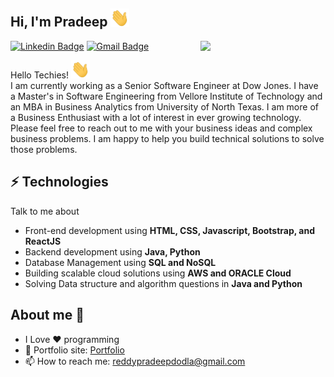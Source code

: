 <h2> Hi, I'm Pradeep <img src="https://raw.githubusercontent.com/ABSphreak/ABSphreak/master/gifs/Hi.gif" width="30px"> </h2>

<img align='right' src='https://user-images.githubusercontent.com/5713670/87202985-820dcb80-c2b6-11ea-9f56-7ec461c497c3.gif' width='200"'>

[![Linkedin Badge](https://img.shields.io/badge/-pradeepreddydodla-blue?style=flat-square&logo=Linkedin&logoColor=white&link=https://www.linkedin.com/in/pradeepreddydodla/)](https://www.linkedin.com/in/pradeepreddydodla/) 
[![Gmail Badge](https://img.shields.io/badge/-reddypradeepdodla@gmail.com-c14438?style=flat-square&logo=Gmail&logoColor=white&link=mailto:reddypradeepdodla@gmail.com)](mailto:reddypradeepdodla@gmail.com)

Hello Techies! <img src="https://raw.githubusercontent.com/ABSphreak/ABSphreak/master/gifs/Hi.gif" width="30px">  
I am currently working as a Senior Software Engineer at Dow Jones. I have a Master's in Software Engineering from Vellore Institute of Technology and an MBA in Business Analytics from University of North Texas. I am more of a Business Enthusiast with a lot of interest in ever growing technology. Please feel free to reach out to me with your business ideas and complex business problems. I am happy to help you build technical solutions to solve those problems.

## ⚡ Technologies
Talk to me about
- Front-end development using **HTML, CSS, Javascript, Bootstrap, and ReactJS**
- Backend development using **Java, Python**
- Database Management using **SQL and NoSQL**
- Building scalable cloud solutions using **AWS and ORACLE Cloud**
- Solving Data structure and algorithm questions in **Java and Python**

## About me 🤔
- I Love ❤️ programming
- 🎯 Portfolio site: [Portfolio](https://pradeepreddydodla.github.io)
- 📫 How to reach me: reddypradeepdodla@gmail.com

